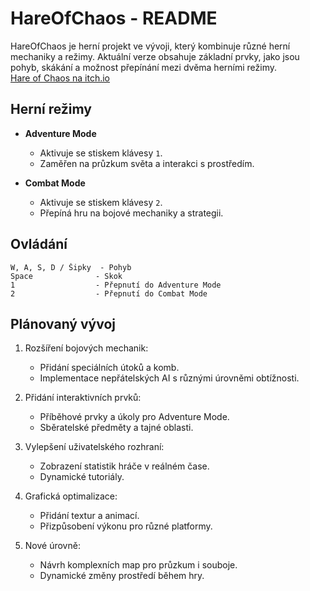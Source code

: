 # HareOfChaos - README  

HareOfChaos je herní projekt ve vývoji, který kombinuje různé herní mechaniky a režimy. Aktuální verze obsahuje základní prvky, jako jsou pohyb, skákání a možnost přepínání mezi dvěma herními režimy.  
[Hare of Chaos na itch.io](https://jaqbgralti.itch.io/hareofchaos)


## Herní režimy  

- **Adventure Mode**  
  - Aktivuje se stiskem klávesy `1`.  
  - Zaměřen na průzkum světa a interakci s prostředím.  

- **Combat Mode**  
  - Aktivuje se stiskem klávesy `2`.  
  - Přepíná hru na bojové mechaniky a strategii.  

## Ovládání  

```plaintext
W, A, S, D / Šipky  - Pohyb
Space              - Skok
1                  - Přepnutí do Adventure Mode
2                  - Přepnutí do Combat Mode
```

## Plánovaný vývoj
1. Rozšíření bojových mechanik:
   - Přidání speciálních útoků a komb.
   - Implementace nepřátelských AI s různými úrovněmi obtížnosti.

2. Přidání interaktivních prvků:
   - Příběhové prvky a úkoly pro Adventure Mode.
   - Sběratelské předměty a tajné oblasti.

3. Vylepšení uživatelského rozhraní:
   - Zobrazení statistik hráče v reálném čase.
   - Dynamické tutoriály.

4. Grafická optimalizace:
   - Přidání textur a animací.
   - Přizpůsobení výkonu pro různé platformy.

5. Nové úrovně:
   - Návrh komplexních map pro průzkum i souboje.
   - Dynamické změny prostředí během hry.
